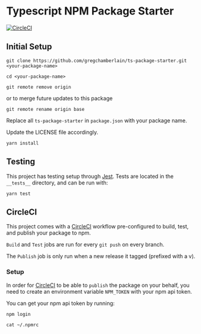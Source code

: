 # Typescript NPM Package Starter

[![CircleCI](https://circleci.com/gh/gregchamberlain/ts-package-starter/tree/master.svg?style=svg)](https://circleci.com/gh/gregchamberlain/ts-package-starter/tree/master)

## Initial Setup

```
git clone https://github.com/gregchamberlain/ts-package-starter.git <your-package-name>

cd <your-package-name>

git remote remove origin
```

or to merge future updates to this package

```
git remote rename origin base
```

Replace all `ts-package-starter` in `package.json` with your package name.

Update the LICENSE file accordingly.

```
yarn install
```

## Testing

This project has testing setup through [Jest](https://jestjs.io/). Tests are
located in the `__tests__` directory, and can be run with:

```
yarn test
```

## CircleCI

This project comes with a [CircleCI](https://circleci.com/) workflow
pre-configured to build, test, and publish your package to npm.

`Build` and `Test` jobs are run for every `git push` on every branch.

The `Publish` job is only run when a new release it tagged (prefixed with a v).

### Setup

In order for [CircleCI](https://circleci.com/) to be able to `publish` the
package on your behalf, you need to create an environment variable `NPM_TOKEN`
with your npm api token.

You can get your npm api token by running:

```
npm login

cat ~/.npmrc
```
